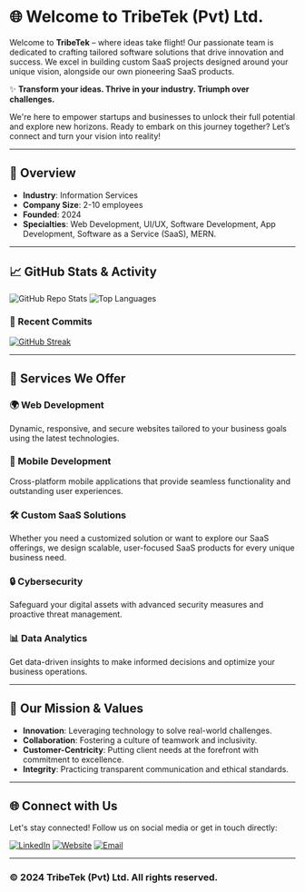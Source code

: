# 🌐 Welcome to TribeTek (Pvt) Ltd.

Welcome to **TribeTek** – where ideas take flight! Our passionate team is dedicated to crafting tailored software solutions that drive innovation and success. We excel in building custom SaaS projects designed around your unique vision, alongside our own pioneering SaaS products.

✨ **Transform your ideas. Thrive in your industry. Triumph over challenges.**

We're here to empower startups and businesses to unlock their full potential and explore new horizons. Ready to embark on this journey together? Let’s connect and turn your vision into reality!

---

## 🚀 Overview

- **Industry**: Information Services
- **Company Size**: 2-10 employees
- **Founded**: 2024
- **Specialties**: Web Development, UI/UX, Software Development, App Development, Software as a Service (SaaS), MERN.

---

## 📈 GitHub Stats & Activity

![GitHub Repo Stats](https://github-readme-stats.vercel.app/api?username=org/tribetek-pvt-ltd&show_icons=true&theme=radical)
![Top Languages](https://github-readme-stats.vercel.app/api/top-langs/?username=org/tribetek-pvt-ltd&layout=compact&theme=radical)

### 🚀 Recent Commits
<!-- Use GitHub Actions to automatically update this section with the latest commits -->
[![GitHub Streak](https://github-readme-streak-stats.herokuapp.com/?user=TribeTek-pvt-ltd&theme=radical)](https://git.io/streak-stats)

---

## 💼 Services We Offer

### 🌍 Web Development
Dynamic, responsive, and secure websites tailored to your business goals using the latest technologies.

### 📱 Mobile Development
Cross-platform mobile applications that provide seamless functionality and outstanding user experiences.

### 🛠 Custom SaaS Solutions
Whether you need a customized solution or want to explore our SaaS offerings, we design scalable, user-focused SaaS products for every unique business need.

### 🔒 Cybersecurity
Safeguard your digital assets with advanced security measures and proactive threat management.

### 📊 Data Analytics
Get data-driven insights to make informed decisions and optimize your business operations.

---

## 🎯 Our Mission & Values

- **Innovation**: Leveraging technology to solve real-world challenges.
- **Collaboration**: Fostering a culture of teamwork and inclusivity.
- **Customer-Centricity**: Putting client needs at the forefront with commitment to excellence.
- **Integrity**: Practicing transparent communication and ethical standards.

---

## 🌐 Connect with Us

Let's stay connected! Follow us on social media or get in touch directly:

[![LinkedIn](https://img.shields.io/badge/-LinkedIn-blue?style=flat-square&logo=linkedin&logoColor=white&link=https://linkedin.com/company/tribetek)](https://linkedin.com/company/tribetek)
[![Website](https://img.shields.io/badge/-Website-brightgreen?style=flat-square&logo=google-chrome&logoColor=white&link=https://tribetek.com)](https://tribetek.com)
[![Email](https://img.shields.io/badge/-Email-red?style=flat-square&logo=gmail&logoColor=white&link=mailto:info@tribetek.com)](mailto:info@tribetek.com)

---

### © 2024 TribeTek (Pvt) Ltd. All rights reserved.

